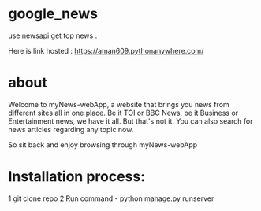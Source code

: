 # google_news
use newsapi get top news .

Here is link hosted : https://aman609.pythonanywhere.com/





# about 
Welcome to myNews-webApp, a website that brings you news from different sites all in one place. Be it TOI or BBC News, be it Business or Entertainment news, we have it all. But that's not it. You can also search for news articles regarding any topic now.

So sit back and enjoy browsing through myNews-webApp

# Installation process:
1 git clone repo
2 Run command - python manage.py runserver
